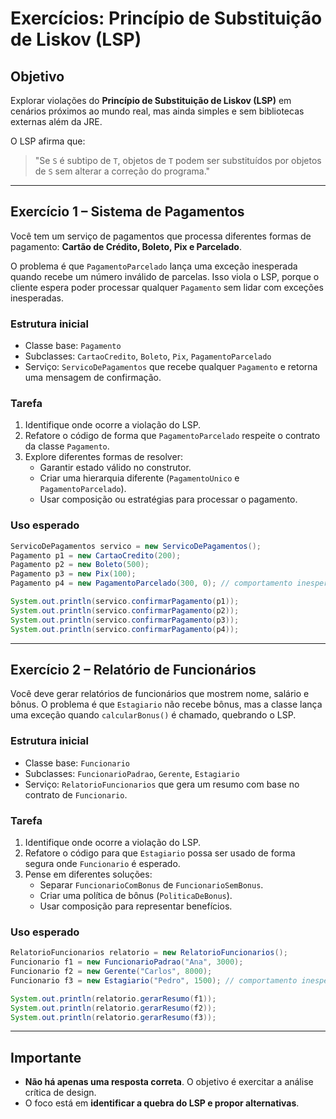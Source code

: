 # Exercícios: Princípio de Substituição de Liskov (LSP)

## Objetivo
Explorar violações do **Princípio de Substituição de Liskov (LSP)** em cenários próximos ao mundo real, mas ainda simples e sem bibliotecas externas além da JRE.

O LSP afirma que:
> "Se `S` é subtipo de `T`, objetos de `T` podem ser substituídos por objetos de `S` sem alterar a correção do programa."

---

## Exercício 1 – Sistema de Pagamentos
Você tem um serviço de pagamentos que processa diferentes formas de pagamento: **Cartão de Crédito, Boleto, Pix e Parcelado**.

O problema é que `PagamentoParcelado` lança uma exceção inesperada quando recebe um número inválido de parcelas. Isso viola o LSP, porque o cliente espera poder processar qualquer `Pagamento` sem lidar com exceções inesperadas.

### Estrutura inicial
- Classe base: `Pagamento`
- Subclasses: `CartaoCredito`, `Boleto`, `Pix`, `PagamentoParcelado`
- Serviço: `ServicoDePagamentos` que recebe qualquer `Pagamento` e retorna uma mensagem de confirmação.

### Tarefa
1. Identifique onde ocorre a violação do LSP.
2. Refatore o código de forma que `PagamentoParcelado` respeite o contrato da classe `Pagamento`.
3. Explore diferentes formas de resolver:
   - Garantir estado válido no construtor.
   - Criar uma hierarquia diferente (`PagamentoUnico` e `PagamentoParcelado`).
   - Usar composição ou estratégias para processar o pagamento.

### Uso esperado
```java
ServicoDePagamentos servico = new ServicoDePagamentos();
Pagamento p1 = new CartaoCredito(200);
Pagamento p2 = new Boleto(500);
Pagamento p3 = new Pix(100);
Pagamento p4 = new PagamentoParcelado(300, 0); // comportamento inesperado

System.out.println(servico.confirmarPagamento(p1));
System.out.println(servico.confirmarPagamento(p2));
System.out.println(servico.confirmarPagamento(p3));
System.out.println(servico.confirmarPagamento(p4));
```

---

## Exercício 2 – Relatório de Funcionários
Você deve gerar relatórios de funcionários que mostrem nome, salário e bônus. O problema é que `Estagiario` não recebe bônus, mas a classe lança uma exceção quando `calcularBonus()` é chamado, quebrando o LSP.

### Estrutura inicial
- Classe base: `Funcionario`
- Subclasses: `FuncionarioPadrao`, `Gerente`, `Estagiario`
- Serviço: `RelatorioFuncionarios` que gera um resumo com base no contrato de `Funcionario`.

### Tarefa
1. Identifique onde ocorre a violação do LSP.
2. Refatore o código para que `Estagiario` possa ser usado de forma segura onde `Funcionario` é esperado.
3. Pense em diferentes soluções:
   - Separar `FuncionarioComBonus` de `FuncionarioSemBonus`.
   - Criar uma política de bônus (`PoliticaDeBonus`).
   - Usar composição para representar benefícios.

### Uso esperado
```java
RelatorioFuncionarios relatorio = new RelatorioFuncionarios();
Funcionario f1 = new FuncionarioPadrao("Ana", 3000);
Funcionario f2 = new Gerente("Carlos", 8000);
Funcionario f3 = new Estagiario("Pedro", 1500); // comportamento inesperado

System.out.println(relatorio.gerarResumo(f1));
System.out.println(relatorio.gerarResumo(f2));
System.out.println(relatorio.gerarResumo(f3));
```

---

## Importante
- **Não há apenas uma resposta correta**. O objetivo é exercitar a análise crítica de design.
- O foco está em **identificar a quebra do LSP e propor alternativas**.


